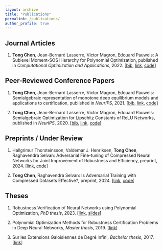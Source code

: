 ```yaml
---
layout: archive
title: "Publications"
permalink: /publications/
author_profile: true
---
```


Journal Articles
---
1. **Tong Chen**, Jean-Bernard Lasserre, Victor Magron, Edouard Pauwels: A Sublevel Moment-SOS Hierarchy for Polynomial Optimization, published in *Computational Optimization and Applications*, 2022. [[bib](https://tongchen779.github.io/ref/2022-01-Sublevel.bib), [link](https://doi.org/10.1007/s10589-021-00325-z), [code](https://github.com/TongCHEN779/MultiMomOpt)]

Peer-Reviewed Conference Papers
---
1. **Tong Chen**, Jean-Bernard Lasserre, Victor Magron, Edouard Pauwels: Semialgebraic representation of monotone deep equilibrium models and applications to certification, published in *NeurIPS*, 2021. [[bib](https://tongchen779.github.io/ref/2021-12-SemiMonDEQ.bib), [link](https://proceedings.neurips.cc/paper_files/paper/2021/file/e3b21256183cf7c2c7a66be163579d37-Paper.pdf), [code](https://github.com/TongCHEN779/CertMON)]

1. **Tong Chen**, Jean-Bernard Lasserre, Victor Magron, Edouard Pauwels: Semialgebraic Optimization for Lipschitz Constants of ReLU Networks, published in *NeurIPS*, 2020. [[bib](https://tongchen779.github.io/ref/2020-12-SemiLip.bib), [link](https://proceedings.neurips.cc/paper_files/paper/2020/file/,dea9ddb25cbf2352cf4dec30222a02a5-Paper.pdf), [code](https://github.com/TongCHEN779/CertDNN)]

Preprints / Under Review
---
1. Hallgrimur Thorsteinsson, Valdemar J. Henriksen, **Tong Chen**, Raghavendra Selvan: Adversarial Fine-tuning of Compressed Neural Networks for Joint Improvement of Robustness and Efficiency, preprint, 2024. [[link](https://arxiv.org/pdf/2403.09441.pdf), [code](https://github.com/saintslab/Adver-Fine)]

1. **Tong Chen**, Raghavendra Selvan: Is Adversarial Training with Compressed Datasets Effective?, preprint, 2024. [[link](https://arxiv.org/pdf/2402.05675.pdf), [code](https://github.com/TongCHEN779/MinimalFiniteCovering)]

Theses
---
1. Robustness Verification of Neural Networks using Polynomial Optimization, *PhD thesis*, 2023. [[link](http://thesesups.ups-tlse.fr/5493/1/2022TOU30190.pdf), [slides](https://theses.hal.science/tel-04008562/document)]

1. Polynomial Optimization Methods for Robustness Certification Problems in Deep Neural Networks, *Master thesis*, 2019. [[link](http://tongchen779.github.io/files/Master_thesis.pdf)]

1. Sur les Extensions Galoisiennes de Degré Infini, *Bachelor thesis*, 2017. [[link](http://tongchen779.github.io/files/Bachelor_thesis.pdf)]
